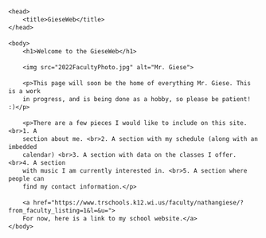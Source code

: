 <html>

	<head>
		<title>GieseWeb</title>
	</head>

	<body>
		<h1>Welcome to the GieseWeb</h1>
		
		<img src="2022FacultyPhoto.jpg" alt="Mr. Giese">
	
		<p>This page will soon be the home of everything Mr. Giese. This is a work 
		in progress, and is being done as a hobby, so please be patient! :)</p>
		
		<p>There are a few pieces I would like to include on this site. <br>1. A 
		section about me. <br>2. A section with my schedule (along with an imbedded 
		calendar) <br>3. A section with data on the classes I offer. <br>4. A section
		with music I am currently interested in. <br>5. A section where people can 
		find my contact information.</p>
		
		<a href="https://www.trschools.k12.wi.us/faculty/nathangiese/?from_faculty_listing=1&l=&u=">
		For now, here is a link to my school website.</a>
	</body>

</html>

